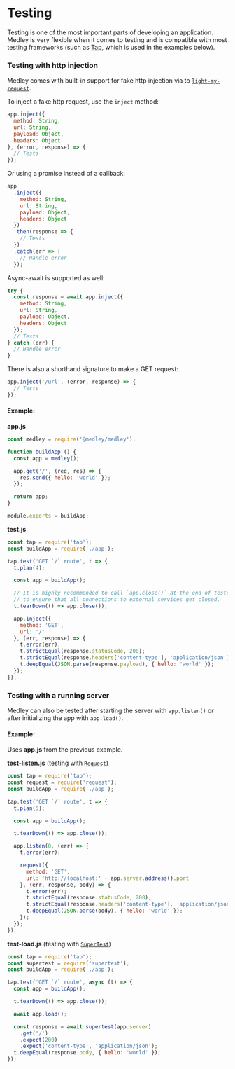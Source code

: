 # Testing

Testing is one of the most important parts of developing an application. Medley
is very flexible when it comes to testing and is compatible with most testing
frameworks (such as [Tap](https://www.npmjs.com/package/tap), which is used
in the examples below).

<a id="inject"></a>
### Testing with http injection

Medley comes with built-in support for fake http injection via to
[`light-my-request`](https://github.com/fastify/light-my-request).

To inject a fake http request, use the `inject` method:

```js
app.inject({
  method: String,
  url: String,
  payload: Object,
  headers: Object
}, (error, response) => {
  // Tests
});
```

Or using a promise instead of a callback:

```js
app
  .inject({
    method: String,
    url: String,
    payload: Object,
    headers: Object
  })
  .then(response => {
    // Tests
  })
  .catch(err => {
    // Handle error
  });
```

Async-await is supported as well:

```js
try {
  const response = await app.inject({
    method: String,
    url: String,
    payload: Object,
    headers: Object
  });
  // Tests
} catch (err) {
  // Handle error
}
```

There is also a shorthand signature to make a GET request:

```js
app.inject('/url', (error, response) => {
  // Tests
});
```

#### Example:

**app.js**
```js
const medley = require('@medley/medley');

function buildApp () {
  const app = medley();

  app.get('/', (req, res) => {
    res.send({ hello: 'world' });
  });

  return app;
}

module.exports = buildApp;
```

**test.js**
```js
const tap = require('tap');
const buildApp = require('./app');

tap.test('GET `/` route', t => {
  t.plan(4);

  const app = buildApp();

  // It is highly recommended to call `app.close()` at the end of tests
  // to ensure that all connections to external services get closed.
  t.tearDown(() => app.close());

  app.inject({
    method: 'GET',
    url: '/'
  }, (err, response) => {
    t.error(err);
    t.strictEqual(response.statusCode, 200);
    t.strictEqual(response.headers['content-type'], 'application/json');
    t.deepEqual(JSON.parse(response.payload), { hello: 'world' });
  });
});
```

### Testing with a running server

Medley can also be tested after starting the server with `app.listen()` or
after initializing the app with `app.load()`.

#### Example:

Uses **app.js** from the previous example.

**test-listen.js** (testing with [`Request`](https://www.npmjs.com/package/request))
```js
const tap = require('tap');
const request = require('request');
const buildApp = require('./app');

tap.test('GET `/` route', t => {
  t.plan(5);

  const app = buildApp();

  t.tearDown(() => app.close());

  app.listen(0, (err) => {
    t.error(err);

    request({
      method: 'GET',
      url: 'http://localhost:' + app.server.address().port
    }, (err, response, body) => {
      t.error(err);
      t.strictEqual(response.statusCode, 200);
      t.strictEqual(response.headers['content-type'], 'application/json');
      t.deepEqual(JSON.parse(body), { hello: 'world' });
    });
  });
});
```

**test-load.js** (testing with [`SuperTest`](https://www.npmjs.com/package/supertest))
```js
const tap = require('tap');
const supertest = require('supertest');
const buildApp = require('./app');

tap.test('GET `/` route', async (t) => {
  const app = buildApp();

  t.tearDown(() => app.close());

  await app.load();

  const response = await supertest(app.server)
    .get('/')
    .expect(200)
    .expect('content-type', 'application/json');
  t.deepEqual(response.body, { hello: 'world' });
});
```
